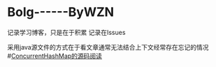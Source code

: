 # Bolg------ByWZN
记录学习博客，只是在于积累
记录在Issues<br/>

采用java源文件的方式在于看文章通常无法结合上下文经常存在忘记的情况<br/>
#<a href="https://github.com/MrWangZN/Bolg------ByWZN/blob/main/read/ConcurrentHashMap.java">ConcurrentHashMap的源码阅读</a> 
